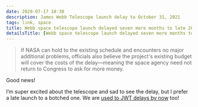 ```yaml
---
date: 2020-07-17 18:30
description: James Webb Telescope launch delay to October 31, 2021
tags: link, space
title: Webb space telescope launch delayed seven more months to late 2021
detailsTitle: [Webb space telescope launch delayed seven more months to late 2021](https://arstechnica.com/science/2020/07/nasa-now-targeting-halloween-2021-for-launch-of-james-webb-telescope/)
---
```


> If NASA can hold to the existing schedule and encounters no major additional problems, officials also believe the project's existing budget will cover the costs of the delay—meaning the space agency need not return to Congress to ask for more money.

Good news!

I’m super excited about the telescope and sad to see the delay, but I prefer a late launch to a botched one. We are [used to JWT delays by now](https://xkcd.com/2014/) too!